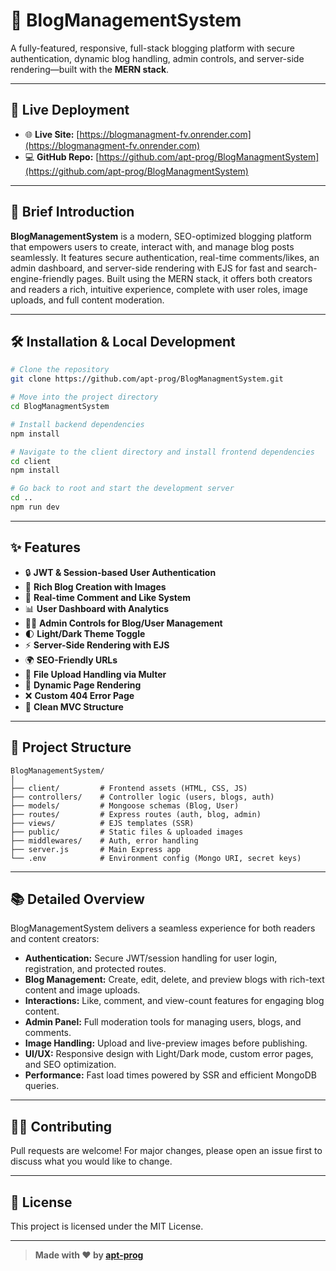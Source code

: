 # 📝 BlogManagementSystem

A fully-featured, responsive, full-stack blogging platform with secure authentication, dynamic blog handling, admin controls, and server-side rendering—built with the **MERN stack**.

---

## 🚀 Live Deployment

- 🌐 **Live Site:** [https://blogmanagment-fv.onrender.com](https://blogmanagment-fv.onrender.com)
- 💻 **GitHub Repo:** [https://github.com/apt-prog/BlogManagmentSystem](https://github.com/apt-prog/BlogManagmentSystem)

---

## 📖 Brief Introduction

**BlogManagementSystem** is a modern, SEO-optimized blogging platform that empowers users to create, interact with, and manage blog posts seamlessly. It features secure authentication, real-time comments/likes, an admin dashboard, and server-side rendering with EJS for fast and search-engine-friendly pages. Built using the MERN stack, it offers both creators and readers a rich, intuitive experience, complete with user roles, image uploads, and full content moderation.

---

## 🛠️ Installation & Local Development

```bash
# Clone the repository
git clone https://github.com/apt-prog/BlogManagmentSystem.git

# Move into the project directory
cd BlogManagmentSystem

# Install backend dependencies
npm install

# Navigate to the client directory and install frontend dependencies
cd client
npm install

# Go back to root and start the development server
cd ..
npm run dev
```

---

## ✨ Features

- 🔒 **JWT & Session-based User Authentication**
- 📝 **Rich Blog Creation with Images**
- 💬 **Real-time Comment and Like System**
- 📊 **User Dashboard with Analytics**
- 🧑‍💼 **Admin Controls for Blog/User Management**
- 🌓 **Light/Dark Theme Toggle**
- ⚡ **Server-Side Rendering with EJS**
- 🌍 **SEO-Friendly URLs**
- 📂 **File Upload Handling via Multer**
- 🔄 **Dynamic Page Rendering**
- ❌ **Custom 404 Error Page**
- 🧹 **Clean MVC Structure**

---

## 📁 Project Structure

```
BlogManagementSystem/
│
├── client/         # Frontend assets (HTML, CSS, JS)
├── controllers/    # Controller logic (users, blogs, auth)
├── models/         # Mongoose schemas (Blog, User)
├── routes/         # Express routes (auth, blog, admin)
├── views/          # EJS templates (SSR)
├── public/         # Static files & uploaded images
├── middlewares/    # Auth, error handling
├── server.js       # Main Express app
└── .env            # Environment config (Mongo URI, secret keys)
```

---

## 📚 Detailed Overview

BlogManagementSystem delivers a seamless experience for both readers and content creators:

- **Authentication:** Secure JWT/session handling for user login, registration, and protected routes.
- **Blog Management:** Create, edit, delete, and preview blogs with rich-text content and image uploads.
- **Interactions:** Like, comment, and view-count features for engaging blog content.
- **Admin Panel:** Full moderation tools for managing users, blogs, and comments.
- **Image Handling:** Upload and live-preview images before publishing.
- **UI/UX:** Responsive design with Light/Dark mode, custom error pages, and SEO optimization.
- **Performance:** Fast load times powered by SSR and efficient MongoDB queries.

---

## 🧑‍💻 Contributing

Pull requests are welcome! For major changes, please open an issue first to discuss what you would like to change.

---

## 📄 License

This project is licensed under the MIT License.

---

> **Made with ❤️ by [apt-prog](https://github.com/apt-prog)**
